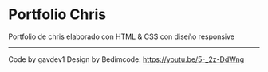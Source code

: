 # Portfolio Chris

Portfolio de chris elaborado con HTML & CSS con diseño responsive

---

Code by gavdev1
Design by Bedimcode: https://youtu.be/5-_2z-DdWng
